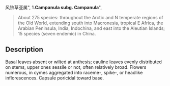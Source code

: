 风铃草亚属",
1.**Campanula subg. Campanula**",

> About 275 species: throughout the Arctic and N temperate regions of the Old World, extending south into Macronesia, tropical E Africa, the Arabian Peninsula, India, Indochina, and east into the Aleutian Islands; 15 species (seven endemic) in China.

## Description
Basal leaves absent or wilted at anthesis; cauline leaves evenly distributed on stems, upper ones sessile or not, often relatively broad. Flowers numerous, in cymes aggregated into raceme-, spike-, or headlike inflorescences. Capsule poricidal toward base.
